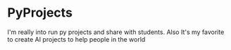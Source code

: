 # PyProjects
 I'm really into run py projects and share with students. Also It's my favorite to create AI projects to help people in the world
